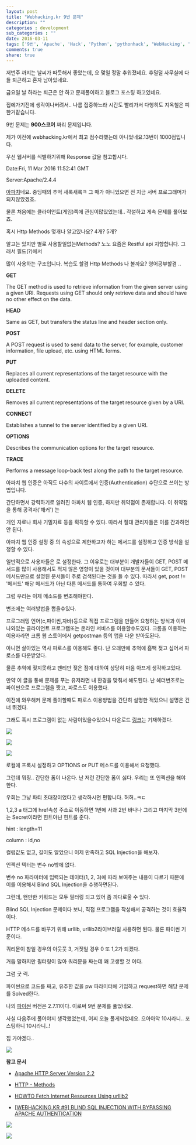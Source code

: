 ```yaml
---
layout: post
title: "Webhacking.kr 9번 문제"
description: ""
categories : development
sub_categories : ""
date: 2016-03-11
tags: ['9번', 'Apache', 'Hack', 'Python', 'pythonhack', 'WebHacking', '문제풀이', '우회', '인젝션', '정답', '코드', '파이썬', '파이썬해킹', '풀이', '해킹']
comments: true
share: true
---
```


저번주 까지는 날씨가 따듯해서 좋았는데, 요 몇일 정말 추워졌네요. 후덜덜 사무실에 다들 퇴근하고 혼자 남아있네요.

금요일 날 하라는 퇴근은 안 하고 문제풀이하고 블로그 포스팅 하고있네요.

집에가기전에 생각이나버려서.. 나름 집중하느라 시간도 빨리가서 다행히도 지옥철은 피한거같습니다.

  

9번 문제는 **900스코어** 짜리 문제입니다.

제가 이전에 webhacking.kr에서 최고 점수라했는데 아니었네요.13번이 1000점입니다.

우선 웹서버를 식별하기위해 Response 값을 참고합시다.

  

Date:Fri, 11 Mar 2016 11:52:41 GMT

Server:Apache/2.4.4

  

[아파치](http://www.apache.org/)네요. 중딩때의 추억 새록새록ㅋ 그 때가 아니었으면 전 지금 서버 프로그래머가
되지않았겠죠.

물론 처음에는 클라이언트(게임)쪽에 관심이많았었는데.. 각설하고 게속 문제를 풀어보죠.

혹시 Http Methods 몇개나 알고있나요? 4개? 5개?

알고는 있지만 별로 사용할일없는Methods? 노노 요즘은 Restful api 지향합니다. 그래서 필드(?)에서

많이 사용하는 구조입니다. 복습도 할겸 Http Methods 나 볼까요? 영어공부할겸 ..

  

**GET**

The GET method is used to retrieve information from the given server using a
given URI. Requests using GET should only retrieve data and should have no
other effect on the data.

**HEAD**

Same as GET, but transfers the status line and header section only.

**POST**

A POST request is used to send data to the server, for example, customer
information, file upload, etc. using HTML forms.

**PUT**

Replaces all current representations of the target resource with the uploaded
content.

**DELETE**

Removes all current representations of the target resource given by a URI.

**CONNECT**

Establishes a tunnel to the server identified by a given URI.

**OPTIONS**

Describes the communication options for the target resource.

**TRACE**

Performs a message loop-back test along the path to the target resource.

  

아파치 웹 인증은 아직도 다수의 사이트에서 인증(Authentication) 수단으로 쓰이는 방법입니다.

간단하면서 강력하기로 알려진 아파치 웹 인증, 하지만 취약점이 존재합니다. 이 취약점을 통해 공격자('해커') 는

개인 자료나 회사 기밀자료 등을 획득할 수 있다. 따라서 절대 관리자들은 이를 간과하면 안 된다.

아파치 웹 인증 설정 중 <Limit></Limit>의 속성으로 제한하고자 하는 메서드를 설정하고 인증 방식을 설정할 수 있다.

일반적으로 사용자들은 <Limit GET POST>로 설정한다. 그 이유로는 대부분이 개발자들이 GET, POST 메서드를 많이 사용해서도
적지 않은 영향이 있을 것이며 대부분의 문서들이 GET, POST 메서드만으로 설명된 문서들이 주로 검색된다는 것을 들 수 있다. 따라서
get, post != '메서드' 해당 메서드가 아닌 다른 메서드를 통하여 우회할 수 있다.

  

그럼 우리는 이제 메소드를 변조해야한다.

변조에는 여러방법을 뽑을수있다.

  

프로그래밍 언어(c,파이썬,자바)등으로 직접 프로그램을 만들어 요청하는 방식과 이미 나와있는 클라이언트 프로그램또는 온라인 서비스를
이용할수도있다. 크롬을 이용하는 이용자라면 크롬 웹 스토어에서 getpostman 등의 앱을 다운 받아도된다.

아니면 살아있는 역사 파로스를 이용해도 좋다. 난 오래만에 추억에 흠뻑 젖고 싶어서 파로스를 다운받았다.

물론 추억에 젖지못하고 팬티만 젖은 점에 대하여 상당히 마음 아프게 생각하고있다.

만약 이 글을 통해 문제를 푸는 유저라면 내 환경을 맞춰서 해도된다. 난 헤더변조로는 파이썬으로 프로그램을 짯고, 파로스도 이용했다.

이전에 와우해커 문제 풀이할때도 파로스 이용방법을 간단히 설명한 적있으니 설명은 건너 뛰겠다.

그래도 혹시 프로그램이 없는 사람이있을수있으니 다운로드 [링크](https://sourceforge.net/projects/paros/)는
기재하겠다.

  

  

![](/assets/images/posts/518/2474623A56E2B0F830BB41.PNG)

  

  

  

![](/assets/images/posts/518/251F313456E2B89E10F645.PNG)

  

  

![](/assets/images/posts/518/2679CC3A56E2BA0918EE54.JPEG)

  

  

  

로컬에 프록시 설정하고 OPTIONS or PUT 메소드를 이용해서 요청했다.

그런데 뭐징.. 간단한 폼이 나온다. 난 저런 간단한 폼이 싫다. 우리는 또 인젝션을 해야한다.

우회는 그냥 파티 초대장이었다고 생각하시면 편합니다. 허허..ㅋㄷ

1,2,3 a 태그에 href속성 주소로 이동하면 1번에 사과 2번 바나나 그리고 마지막 3번에는 Secret이라면 힌트아닌 힌트를 준다.

  

hint : length=11

column : id,no

  

컬럼값도 없고, 길이도 알았으니 이제 만족하고 SQL Injection을 해보자.

인젝션 텍터는 변수 no밖에 없다.

변수 no 파라미터에 입력되는 데이터(1, 2, 3)에 따라 보여주는 내용이 다르기 때문에 이를 이용해서 Blind SQL
Injection을 수행하면된다.

그런데, 왠만한 키워드는 모두 필터링 되고 있어 좀 까다로울 수 있다.

  

Blind SQL Injection 문제이다 보니, 직접 프로그램을 작성해서 공격하는 것이 효율적이다.

HTTP 메소드를 바꾸기 위해 urllib, urllib2라이브러릴 사용하면 된다. 물론 파이썬 기준이다.

쿼리문이 참일 경우의 아웃풋 3, 거짓일 경우 0 또 1,2가 되겠다.

거듭 말하지만 필터링이 많아 쿼리문을 짜는데 꽤 고생할 것 이다.

  

그럼 굿 럭.

  

파이썬으로 코드를 짜고, 유추한 값을 pw 파라미터에 기입하고 request하면 해당 문제를 Solved한다.

나의 [파이썬](https://www.python.org/) 버전은 2.7.11이다. 이로써 9번 문제를 풀었네요.

사실 다음주에 풀어야지 생각했었는데, 어찌 오늘 풀게되었네요. 으아아악 10시라니.. 포스팅하니 10시라니..!

집 가야겠다..

  

  

![](/assets/images/posts/518/2271C24056E2C05433E3E0.JPEG)

  

  

  

  

**참고 문서**

  * [Apache HTTP Server Version 2.2](https://httpd.apache.org/docs/2.2/ko/howto/auth.html)

  * [HTTP - Methods](http://www.tutorialspoint.com/http/http_methods.htm)

  * [HOWTO Fetch Internet Resources Using urllib2](https://docs.python.org/2/howto/urllib2.html)

  * [[WEBHACKING.KR #9] BLIND SQL INJECTION WITH BYPASSING APACHE AUTHENTICATION](http://xiphiasilver.co-story.net/hack3r/?p=1112)

  

  

![](/assets/images/posts/518/27494C3356E2B98B23D5B5.JPEG)

  

  

  

![](/assets/images/posts/518/2121FD3456E2B89E0E725A.PNG)

  

  

  

